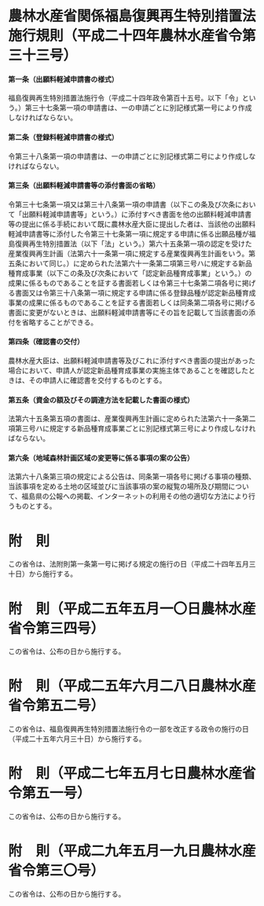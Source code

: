 # 農林水産省関係福島復興再生特別措置法施行規則（平成二十四年農林水産省令第三十三号）
#### 第一条（出願料軽減申請書の様式）
福島復興再生特別措置法施行令（平成二十四年政令第百十五号。以下「令」という。）第三十七条第一項の申請書は、一の申請ごとに別記様式第一号により作成しなければならない。
#### 第二条（登録料軽減申請書の様式）
令第三十八条第一項の申請書は、一の申請ごとに別記様式第二号により作成しなければならない。
#### 第三条（出願料軽減申請書等の添付書面の省略）
令第三十七条第一項又は第三十八条第一項の申請書（以下この条及び次条において「出願料軽減申請書等」という。）に添付すべき書面を他の出願料軽減申請書等の提出に係る手続において既に農林水産大臣に提出した者は、当該他の出願料軽減申請書等に添付した令第三十七条第一項に規定する申請に係る出願品種が福島復興再生特別措置法（以下「法」という。）第六十五条第一項の認定を受けた産業復興再生計画（法第六十一条第一項に規定する産業復興再生計画をいう。第五条において同じ。）に定められた法第六十一条第二項第三号ハに規定する新品種育成事業（以下この条及び次条において「認定新品種育成事業」という。）の成果に係るものであることを証する書面若しくは令第三十七条第二項各号に掲げる書面又は令第三十八条第一項に規定する申請に係る登録品種が認定新品種育成事業の成果に係るものであることを証する書面若しくは同条第二項各号に掲げる書面に変更がないときは、出願料軽減申請書等にその旨を記載して当該書面の添付を省略することができる。
#### 第四条（確認書の交付）
農林水産大臣は、出願料軽減申請書等及びこれに添付すべき書面の提出があった場合において、申請人が認定新品種育成事業の実施主体であることを確認したときは、その申請人に確認書を交付するものとする。
#### 第五条（資金の額及びその調達方法を記載した書面の様式）
法第六十五条第五項の書面は、産業復興再生計画に定められた法第六十一条第二項第三号ハに規定する新品種育成事業ごとに別記様式第三号により作成しなければならない。
#### 第六条（地域森林計画区域の変更等に係る事項の案の公告）
法第六十八条第三項の規定による公告は、同条第一項各号に掲げる事項の種類、当該事項を定める土地の区域並びに当該事項の案の縦覧の場所及び期間について、福島県の公報への掲載、インターネットの利用その他の適切な方法により行うものとする。
# 附　則
この省令は、法附則第一条第一号に掲げる規定の施行の日（平成二十四年五月三十日）から施行する。
# 附　則（平成二五年五月一〇日農林水産省令第三四号）
この省令は、公布の日から施行する。
# 附　則（平成二五年六月二八日農林水産省令第五二号）
この省令は、福島復興再生特別措置法施行令の一部を改正する政令の施行の日（平成二十五年六月三十日）から施行する。
# 附　則（平成二七年五月七日農林水産省令第五一号）
この省令は、公布の日から施行する。
# 附　則（平成二九年五月一九日農林水産省令第三〇号）
この省令は、公布の日から施行する。
